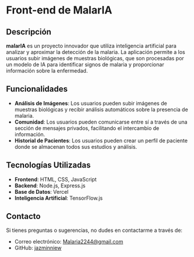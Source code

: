 # Front-end de MalarIA

## Descripción

**malarIA** es un proyecto innovador que utiliza inteligencia artificial para analizar y aproximar la detección de la malaria. La aplicación permite a los usuarios subir imágenes de muestras biológicas, que son procesadas por un modelo de IA para identificar signos de malaria y proporcionar información sobre la enfermedad.

## Funcionalidades

- **Análisis de Imágenes**: Los usuarios pueden subir imágenes de muestras biológicas y recibir análisis automáticos sobre la presencia de malaria.
- **Comunidad**: Los usuarios pueden comunicarse entre sí a través de una sección de mensajes privados, facilitando el intercambio de información.
- **Historial de Pacientes**: Los usuarios pueden crear un perfil de paciente donde se almacenan todos sus estudios y análisis.

## Tecnologías Utilizadas

- **Frontend**: HTML, CSS, JavaScript
- **Backend**: Node.js, Express.js
- **Base de Datos**: Vercel
- **Inteligencia Artificial**: TensorFlow.js


## Contacto

Si tienes preguntas o sugerencias, no dudes en contactarme a través de:

- Correo electrónico: Malaria2244@gmail.com
- GitHub: [jazminniew](https://github.com/jazminniew)
